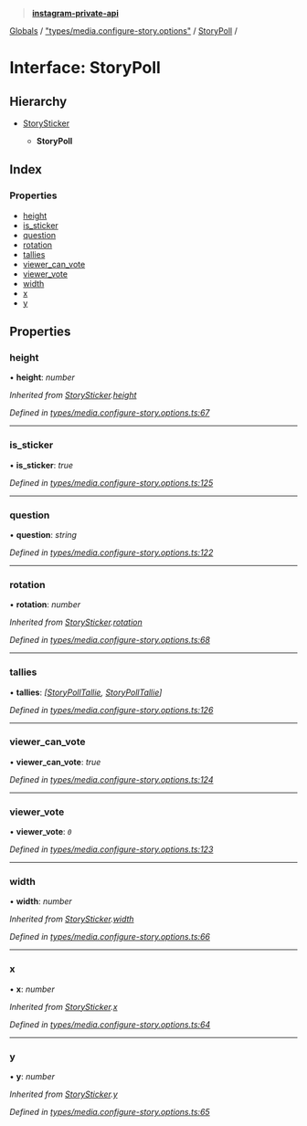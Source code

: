 > **[instagram-private-api](../README.md)**

[Globals](../README.md) / ["types/media.configure-story.options"](../modules/_types_media_configure_story_options_.md) / [StoryPoll](_types_media_configure_story_options_.storypoll.md) /

# Interface: StoryPoll

## Hierarchy

* [StorySticker](_types_media_configure_story_options_.storysticker.md)

  * **StoryPoll**

## Index

### Properties

* [height](_types_media_configure_story_options_.storypoll.md#height)
* [is_sticker](_types_media_configure_story_options_.storypoll.md#is_sticker)
* [question](_types_media_configure_story_options_.storypoll.md#question)
* [rotation](_types_media_configure_story_options_.storypoll.md#rotation)
* [tallies](_types_media_configure_story_options_.storypoll.md#tallies)
* [viewer_can_vote](_types_media_configure_story_options_.storypoll.md#viewer_can_vote)
* [viewer_vote](_types_media_configure_story_options_.storypoll.md#viewer_vote)
* [width](_types_media_configure_story_options_.storypoll.md#width)
* [x](_types_media_configure_story_options_.storypoll.md#x)
* [y](_types_media_configure_story_options_.storypoll.md#y)

## Properties

###  height

• **height**: *number*

*Inherited from [StorySticker](_types_media_configure_story_options_.storysticker.md).[height](_types_media_configure_story_options_.storysticker.md#height)*

*Defined in [types/media.configure-story.options.ts:67](https://github.com/dilame/instagram-private-api/blob/01eb399/src/types/media.configure-story.options.ts#L67)*

___

###  is_sticker

• **is_sticker**: *true*

*Defined in [types/media.configure-story.options.ts:125](https://github.com/dilame/instagram-private-api/blob/01eb399/src/types/media.configure-story.options.ts#L125)*

___

###  question

• **question**: *string*

*Defined in [types/media.configure-story.options.ts:122](https://github.com/dilame/instagram-private-api/blob/01eb399/src/types/media.configure-story.options.ts#L122)*

___

###  rotation

• **rotation**: *number*

*Inherited from [StorySticker](_types_media_configure_story_options_.storysticker.md).[rotation](_types_media_configure_story_options_.storysticker.md#rotation)*

*Defined in [types/media.configure-story.options.ts:68](https://github.com/dilame/instagram-private-api/blob/01eb399/src/types/media.configure-story.options.ts#L68)*

___

###  tallies

• **tallies**: *[[StoryPollTallie](_types_media_configure_story_options_.storypolltallie.md), [StoryPollTallie](_types_media_configure_story_options_.storypolltallie.md)]*

*Defined in [types/media.configure-story.options.ts:126](https://github.com/dilame/instagram-private-api/blob/01eb399/src/types/media.configure-story.options.ts#L126)*

___

###  viewer_can_vote

• **viewer_can_vote**: *true*

*Defined in [types/media.configure-story.options.ts:124](https://github.com/dilame/instagram-private-api/blob/01eb399/src/types/media.configure-story.options.ts#L124)*

___

###  viewer_vote

• **viewer_vote**: *`0`*

*Defined in [types/media.configure-story.options.ts:123](https://github.com/dilame/instagram-private-api/blob/01eb399/src/types/media.configure-story.options.ts#L123)*

___

###  width

• **width**: *number*

*Inherited from [StorySticker](_types_media_configure_story_options_.storysticker.md).[width](_types_media_configure_story_options_.storysticker.md#width)*

*Defined in [types/media.configure-story.options.ts:66](https://github.com/dilame/instagram-private-api/blob/01eb399/src/types/media.configure-story.options.ts#L66)*

___

###  x

• **x**: *number*

*Inherited from [StorySticker](_types_media_configure_story_options_.storysticker.md).[x](_types_media_configure_story_options_.storysticker.md#x)*

*Defined in [types/media.configure-story.options.ts:64](https://github.com/dilame/instagram-private-api/blob/01eb399/src/types/media.configure-story.options.ts#L64)*

___

###  y

• **y**: *number*

*Inherited from [StorySticker](_types_media_configure_story_options_.storysticker.md).[y](_types_media_configure_story_options_.storysticker.md#y)*

*Defined in [types/media.configure-story.options.ts:65](https://github.com/dilame/instagram-private-api/blob/01eb399/src/types/media.configure-story.options.ts#L65)*